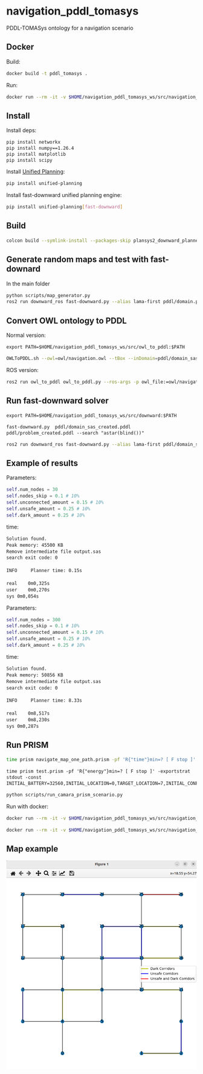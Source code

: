 # navigation_pddl_tomasys

PDDL-TOMASys ontology for a navigation scenario

## Docker

Build:
```bash
docker build -t pddl_tomasys .
```

Run:
```bash
docker run --rm -it -v $HOME/navigation_pddl_tomasys_ws/src/navigation_pddl_tomasys/results:/navigation_pddl_tomasys/results -v /etc/localtime:/etc/localtime:ro pddl_tomasys:latest python scripts/runner.py
```

## Install

Install deps:
```
pip install networkx
pip install numpy==1.26.4
pip install matplotlib
pip install scipy
```

Install [Unified Planning](https://unified-planning.readthedocs.io/en/latest/getting_started/installation.html):

```bash
pip install unified-planning
```
Install fast-downward unified planning engine:

```bash
pip install unified-planning[fast-downward]
```

## Build

```bash
colcon build --symlink-install --packages-skip plansys2_downward_planner
```

## Generate random maps and test with fast-downard

In the main folder
```bash
python scripts/map_generator.py
ros2 run downward_ros fast-downward.py --alias lama-first pddl/domain.pddl pddl/problem.pddl
```

## Convert OWL ontology to PDDL

Normal version:

```
export PATH=$HOME/navigation_pddl_tomasys_ws/src/owl_to_pddl:$PATH
```

```bash
OWLToPDDL.sh --owl=owl/navigation.owl --tBox --inDomain=pddl/domain_sas.pddl --outDomain=pddl/domain_sas_created.pddl --aBox --inProblem=pddl/problem.pddl --outProblem=pddl/problem_created.pddl --replace-output --add-num-comparisons
```

ROS version:
```bash
ros2 run owl_to_pddl owl_to_pddl.py --ros-args -p owl_file:=owl/navigation.owl -p in_domain_file:=pddl/domain_sas.pddl -p out_domain_file:=pddl/domain_sas_created.pddl -p in_problem_file:=pddl/problem.pddl -p out_problem_file:=pddl/problem_created.pddl
```

## Run fast-downward solver

```
export PATH=$HOME/navigation_pddl_tomasys_ws/src/downward:$PATH
```

```
fast-downward.py  pddl/domain_sas_created.pddl pddl/problem_created.pddl --search "astar(blind())"
```

```bash
ros2 run downward_ros fast-downward.py --alias lama-first pddl/domain_sas_created.pddl pddl/problem_created.pddl
```

## Example of results

Parameters:

```python
self.num_nodes = 30
self.nodes_skip = 0.1 # 10%
self.unconnected_amount = 0.15 # 10%
self.unsafe_amount = 0.25 # 10%
self.dark_amount = 0.25 # 10%
```

time:
```bash
Solution found.
Peak memory: 45500 KB
Remove intermediate file output.sas
search exit code: 0

INFO     Planner time: 0.15s

real	0m0,325s
user	0m0,270s
sys	0m0,054s
```

Parameters:
```python
self.num_nodes = 300
self.nodes_skip = 0.1 # 10%
self.unconnected_amount = 0.15 # 10%
self.unsafe_amount = 0.25 # 10%
self.dark_amount = 0.25 # 10%
```

time:
```bash
Solution found.
Peak memory: 50856 KB
Remove intermediate file output.sas
search exit code: 0

INFO     Planner time: 8.33s

real	0m8,517s
user	0m8,230s
sys	0m0,287s
```

## Run PRISM

```Bash
time prism navigate_map_one_path.prism -pf 'R{"time"}min=? [ F stop ]' -exportstrat stdout -const INITIAL_BATTERY=5000,INITIAL_LOCATION=1,TARGET_LOCATION=5,INITIAL_CONFIGURATION=1
```

```
time prism test.prism -pf 'R{"energy"}min=? [ F stop ]' -exportstrat stdout -const INITIAL_BATTERY=32560,INITIAL_LOCATION=0,TARGET_LOCATION=7,INITIAL_CONFIGURATION=1
```

```Bash
python scripts/run_camara_prism_scenario.py
```

Run with docker:
```bash
docker run --rm -it -v $HOME/navigation_pddl_tomasys_ws/src/navigation_pddl_tomasys/results:/navigation_pddl_tomasys/results pddl_tomasys:latest python scripts/run_camara_prism_scenario.py
```

```bash
docker run --rm -it -v $HOME/navigation_pddl_tomasys_ws/src/navigation_pddl_tomasys/results:/navigation_pddl_tomasys/results  ghcr.io/rezenders/navigation_pddl_tomasys:main python scripts/run_camara_prism_scenario.py
```

## Map example

![alt text](image.png)
